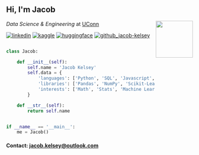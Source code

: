 ## Hi, I'm Jacob

<img align='right' src="https://media2.giphy.com/media/YRMb6dd7zprS00JdGZ/giphy.gif" width="100">
    <i>Data Science & Engineering</i> at 
    <a href="https://www.cse.uconn.edu/undergraduate/major-programs/data-science-engineering/">
        UConn
    </p>

[![linkedin](https://img.shields.io/badge/-LinkedIn-blue?style=flat&logo=Linkedin&logoColor=white)](https://www.linkedin.com/in/jacob-kelsey)
[![kaggle](https://img.shields.io/badge/-Kaggle-3498DB?style=flat&logo=Kaggle&logoColor=white)](https://www.kaggle.com/jacobkelsey)
[![huggingface](https://img.shields.io/badge/-HuggingFace-FFD21E?style=flat&logo=HuggingFace&logoColor=white&logoWidth=20)](https://huggingface.co/jakelsey)
[![github_jacob-kelsey](https://img.shields.io/github/followers/jacob-kelsey?label=follow&style=social)](https://github.com/jacob-kelsey)

```python

class Jacob:

    def __init__(self):
        self.name = 'Jacob Kelsey'
        self.data = {
            'languages': ['Python', 'SQL', 'Javascript', 'Rust', 'Solidity'],
            'libraries': ['Pandas', 'NumPy', 'Scikit-Learn', 'Matplotlib'],
            'interests': ['Math', 'Stats', 'Machine Learning', 'Cloud Computing']
        }

    def __str__(self):
        return self.name


if __name__ == '__main__':
    me = Jacob()

```

#### Contact: jacob.kelsey@outlook.com
